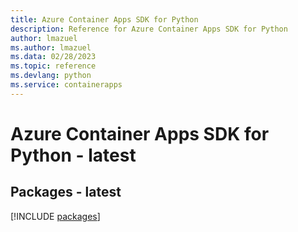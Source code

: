 ```yaml
---
title: Azure Container Apps SDK for Python
description: Reference for Azure Container Apps SDK for Python
author: lmazuel
ms.author: lmazuel
ms.data: 02/28/2023
ms.topic: reference
ms.devlang: python
ms.service: containerapps
---
```

# Azure Container Apps SDK for Python - latest
## Packages - latest
[!INCLUDE [packages](container-apps-index.md)]